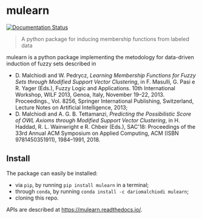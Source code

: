 # mulearn

[![Documentation Status](https://readthedocs.org/projects/mulearn/badge/?version=latest)](https://mulearn.readthedocs.io/en/latest/?badge=latest)

> A python package for inducing membership functions from labeled data


mulearn is a python package implementing the metodology for data-driven induction of fuzzy sets described in

- D. Malchiodi and W. Pedrycz, _Learning Membership Functions for Fuzzy Sets through Modified Support Vector Clustering_, in F. Masulli, G. Pasi e R. Yager (Eds.), Fuzzy Logic and Applications. 10th International Workshop, WILF 2013, Genoa, Italy, November 19–22, 2013. Proceedings., Vol. 8256, Springer International Publishing, Switzerland, Lecture Notes on Artificial Intelligence, 2013;
- D. Malchiodi and A. G. B. Tettamanzi, _Predicting the Possibilistic Score of OWL Axioms through Modified Support Vector Clustering_, in H. Haddad, R. L. Wainwright e R. Chbeir (Eds.), SAC'18: Proceedings of the 33rd Annual ACM Symposium on Applied Computing, ACM (ISBN 9781450351911), 1984–1991, 2018.

## Install

The package can easily be installed:

- via `pip`, by running `pip install mulearn` in a terminal;
- through `conda`, by running `conda install -c dariomalchiodi mulearn`;
- cloning this repo.

APIs are described at https://mulearn.readthedocs.io/.